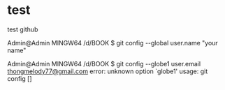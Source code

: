 # test
test github

Admin@Admin MINGW64 /d/BOOK
$ git config --global user.name "your name"

Admin@Admin MINGW64 /d/BOOK
$ git config --globe1 user.email thongmelody77@gmail.com
error: unknown option `globe1'
usage: git config [<options>]

